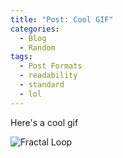 ```yaml
---
title: "Post: Cool GIF"
categories:
  - Blog
  - Random
tags:
  - Post Formats
  - readability
  - standard
  - lol
---
```


<p>Here's a cool gif</p>

![Fractal Loop](https://user-images.githubusercontent.com/75505093/168211556-6cf8602d-30f6-4370-b3f4-d3139750ade0.gif)